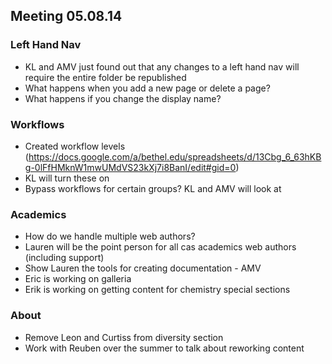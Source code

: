 ## Meeting 05.08.14

### Left Hand Nav
* KL and AMV just found out that any changes to a left hand nav will require the entire folder be republished
* What happens when you add a new page or delete a page?
* What happens if you change the display name?

### Workflows
* Created workflow levels (https://docs.google.com/a/bethel.edu/spreadsheets/d/13Cbg_6_63hKBg-0lFfHMknW1mwUMdVS23kXj7i8BanI/edit#gid=0)
* KL will turn these on
* Bypass workflows for certain groups? KL and AMV will look at

### Academics
* How do we handle multiple web authors?
* Lauren will be the point person for all cas academics web authors (including support)
* Show Lauren the tools for creating documentation - AMV
* Eric is working on galleria
* Erik is working on getting content for chemistry special sections

### About
* Remove Leon and Curtiss from diversity section
* Work with Reuben over the summer to talk about reworking content
